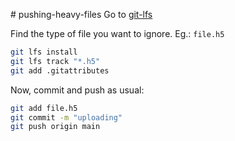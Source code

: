 # pushing-heavy-files
Go to [git-lfs](https://git-lfs.com/)

Find the type of file you want to ignore. Eg.: `file.h5`

```bash
git lfs install
git lfs track "*.h5"
git add .gitattributes
```

Now, commit and push as usual:

```bash
git add file.h5
git commit -m "uploading"
git push origin main
```
